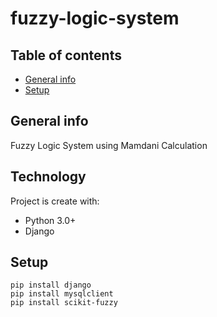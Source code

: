 # fuzzy-logic-system

## Table of contents
* [General info](#general-info)
* [Setup](#setup)

## General info
Fuzzy Logic System using Mamdani Calculation

## Technology
Project is create with:

* Python 3.0+
* Django

## Setup
```
pip install django
pip install mysqlclient
pip install scikit-fuzzy
```

